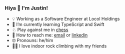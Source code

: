 ### Hiya 👋 I'm Justin!

- 💡 Working as a Software Engineer at Locol Holdings
- 📖 I’m currently learning TypeScript and Swift
- ♘ Play against me in [chess](https://lichess.org/@/Whovain)
- 📩 How to reach me: [email](nguyenj32@wit.edu) or [linkedin](https://www.linkedin.com/in/nguyenj32/)
- 🤓 Pronouns: he/him
- 🧗‍♂️ I love indoor rock climbing with my friends
